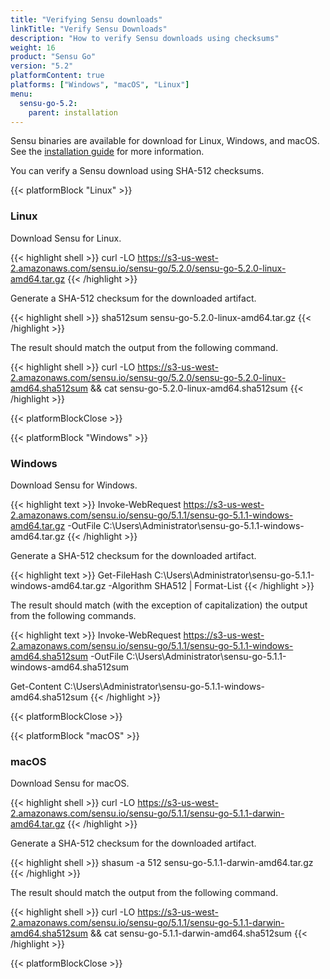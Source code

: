 ```yaml
---
title: "Verifying Sensu downloads"
linkTitle: "Verify Sensu Downloads"
description: "How to verify Sensu downloads using checksums"
weight: 16
product: "Sensu Go"
version: "5.2"
platformContent: true
platforms: ["Windows", "macOS", "Linux"]
menu:
  sensu-go-5.2:
    parent: installation
---
```


Sensu binaries are available for download for Linux, Windows, and macOS.
See the [installation guide][1] for more information.

You can verify a Sensu download using SHA-512 checksums.

{{< platformBlock "Linux" >}}

### Linux

Download Sensu for Linux.

{{< highlight shell >}}
curl -LO https://s3-us-west-2.amazonaws.com/sensu.io/sensu-go/5.2.0/sensu-go-5.2.0-linux-amd64.tar.gz
{{< /highlight >}}

Generate a SHA-512 checksum for the downloaded artifact.

{{< highlight shell >}}
sha512sum sensu-go-5.2.0-linux-amd64.tar.gz
{{< /highlight >}}

The result should match the output from the following command.

{{< highlight shell >}}
curl -LO https://s3-us-west-2.amazonaws.com/sensu.io/sensu-go/5.2.0/sensu-go-5.2.0-linux-amd64.sha512sum && cat sensu-go-5.2.0-linux-amd64.sha512sum
{{< /highlight >}}

{{< platformBlockClose >}}

{{< platformBlock "Windows" >}}

### Windows

Download Sensu for Windows.

{{< highlight text >}}
Invoke-WebRequest https://s3-us-west-2.amazonaws.com/sensu.io/sensu-go/5.1.1/sensu-go-5.1.1-windows-amd64.tar.gz  -OutFile C:\Users\Administrator\sensu-go-5.1.1-windows-amd64.tar.gz
{{< /highlight >}}

Generate a SHA-512 checksum for the downloaded artifact.

{{< highlight text >}}
Get-FileHash C:\Users\Administrator\sensu-go-5.1.1-windows-amd64.tar.gz -Algorithm SHA512 | Format-List
{{< /highlight >}}

The result should match (with the exception of capitalization) the output from the following commands.

{{< highlight text >}}
Invoke-WebRequest https://s3-us-west-2.amazonaws.com/sensu.io/sensu-go/5.1.1/sensu-go-5.1.1-windows-amd64.sha512sum -OutFile C:\Users\Administrator\sensu-go-5.1.1-windows-amd64.sha512sum

Get-Content C:\Users\Administrator\sensu-go-5.1.1-windows-amd64.sha512sum
{{< /highlight >}}

{{< platformBlockClose >}}

{{< platformBlock "macOS" >}}

### macOS

Download Sensu for macOS.

{{< highlight shell >}}
curl -LO https://s3-us-west-2.amazonaws.com/sensu.io/sensu-go/5.1.1/sensu-go-5.1.1-darwin-amd64.tar.gz
{{< /highlight >}}

Generate a SHA-512 checksum for the downloaded artifact.

{{< highlight shell >}}
shasum -a 512 sensu-go-5.1.1-darwin-amd64.tar.gz
{{< /highlight >}}

The result should match the output from the following command.

{{< highlight shell >}}
curl -LO https://s3-us-west-2.amazonaws.com/sensu.io/sensu-go/5.1.1/sensu-go-5.1.1-darwin-amd64.sha512sum && cat sensu-go-5.1.1-darwin-amd64.sha512sum
{{< /highlight >}}

{{< platformBlockClose >}}

[1]: ../install-sensu
